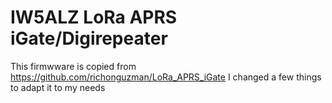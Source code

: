 # IW5ALZ LoRa APRS iGate/Digirepeater

This firmwware is copied from https://github.com/richonguzman/LoRa_APRS_iGate
I changed a few things to adapt it to my needs
